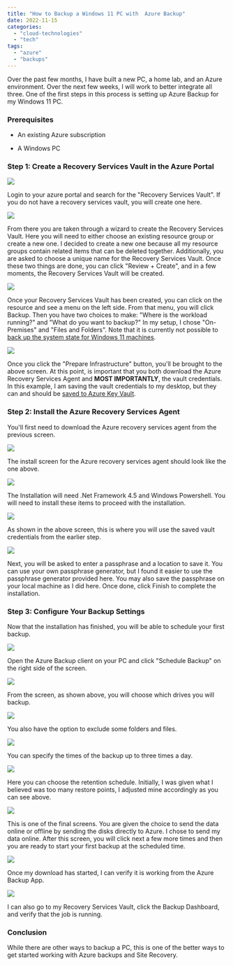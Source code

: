 ```yaml
---
title: "How to Backup a Windows 11 PC with  Azure Backup"
date: 2022-11-15
categories: 
  - "cloud-technologies"
  - "tech"
tags: 
  - "azure"
  - "backups"
---
```


Over the past few months, I have built a new PC, a home lab, and an Azure environment. Over the next few weeks, I will work to better integrate all three. One of the first steps in this process is setting up Azure Backup for my Windows 11 PC.

### Prerequisites

- An existing Azure subscription

- A Windows PC

### Step 1: Create a Recovery Services Vault in the Azure Portal

[![](https://sherifalghali.com/wp-content/uploads/2022/11/CreateVault-1024x542.png)](https://sherifalghali.com/wp-content/uploads/2022/11/CreateVault.png)

Login to your azure portal and search for the "Recovery Services Vault". If you do not have a recovery services vault, you will create one here.

[![](https://sherifalghali.com/wp-content/uploads/2022/11/CreateVault2-1024x546.png)](https://sherifalghali.com/wp-content/uploads/2022/11/CreateVault2.png)

From there you are taken through a wizard to create the Recovery Services Vault. Here you will need to either choose an existing resource group or create a new one. I decided to create a new one because all my resource groups contain related items that can be deleted together. Additionally, you are asked to choose a unique name for the Recovery Services Vault. Once these two things are done, you can click "Review + Create", and in a few moments, the Recovery Services Vault will be created.

[![](https://sherifalghali.com/myblog/wp-content/uploads/2022/11/Image-11-15-22-at-12.30-PM-1024x491.jpeg)](https://sherifalghali.com/wp-content/uploads/2022/11/Image-11-15-22-at-12.30-PM-scaled-1.jpeg)

Once your Recovery Services Vault has been created, you can click on the resource and see a menu on the left side. From that menu, you will click Backup. Then you have two choices to make: "Where is the workload running?" and "What do you want to backup?" In my setup, I chose "On-Premises" and "Files and Folders". Note that it is currently not possible to [back up the system state for Windows 11 machines](https://learn.microsoft.com/en-us/azure/backup/backup-support-matrix-mars-agent).

[![](https://sherifalghali.com/wp-content/uploads/2022/11/CreateVault6A.png)](https://sherifalghali.com/wp-content/uploads/2022/11/CreateVault6A.png)

Once you click the "Prepare Infrastructure" button, you'll be brought to the above screen. At this point, is important that you both download the Azure Recovery Services Agent and **MOST IMPORTANTLY**, the vault credentials. In this example, I am saving the vault credentials to my desktop, but they can and should be [saved to Azure Key Vault](https://sherifalghali.com/2022/11/21/how-to-create-an-azure-key-vault-to-store-secrets/).

### Step 2: Install the Azure Recovery Services Agent

You'll first need to download the Azure recovery services agent from the previous screen.

[![](https://sherifalghali.com/wp-content/uploads/2022/11/CreateVault7A.png)](https://sherifalghali.com/wp-content/uploads/2022/11/CreateVault7A.png)

The install screen for the Azure recovery services agent should look like the one above.

[![](https://sherifalghali.com/wp-content/uploads/2022/11/CreateVault8A.png)](https://sherifalghali.com/wp-content/uploads/2022/11/CreateVault8A.png)

The Installation will need .Net Framework 4.5 and Windows Powershell. You will need to install these items to proceed with the installation.

[![](https://sherifalghali.com/wp-content/uploads/2022/11/CreateVault9-1.png)](https://sherifalghali.com/wp-content/uploads/2022/11/CreateVault9-1.png)

As shown in the above screen, this is where you will use the saved vault credentials from the earlier step.

[![](https://sherifalghali.com/wp-content/uploads/2022/11/CreateVault10.png)](https://sherifalghali.com/wp-content/uploads/2022/11/CreateVault10.png)

Next, you will be asked to enter a passphrase and a location to save it. You can use your own passphrase generator, but I found it easier to use the passphrase generator provided here. You may also save the passphrase on your local machine as I did here. Once done, click Finish to complete the installation.

### Step 3: Configure Your Backup Settings

Now that the installation has finished, you will be able to schedule your first backup.

[![](https://sherifalghali.com/wp-content/uploads/2022/11/CreateVault11-1024x685.png)](https://sherifalghali.com/wp-content/uploads/2022/11/CreateVault11.png)

Open the Azure Backup client on your PC and click "Schedule Backup" on the right side of the screen.

[![](https://sherifalghali.com/wp-content/uploads/2022/11/CreateVault13-1024x624.png)](https://sherifalghali.com/wp-content/uploads/2022/11/CreateVault13.png)

From the screen, as shown above, you will choose which drives you will backup.

[![](https://sherifalghali.com/wp-content/uploads/2022/11/CreateVault14-1024x686.png)](https://sherifalghali.com/wp-content/uploads/2022/11/CreateVault14.png)

You also have the option to exclude some folders and files.

[![](https://sherifalghali.com/wp-content/uploads/2022/11/CreateVault15-1024x651.png)](https://sherifalghali.com/wp-content/uploads/2022/11/CreateVault15.png)

You can specify the times of the backup up to three times a day.

[![](https://sherifalghali.com/wp-content/uploads/2022/11/CreateVault16-1024x658.png)](https://sherifalghali.com/wp-content/uploads/2022/11/CreateVault16.png)

Here you can choose the retention schedule. Initially, I was given what I believed was too many restore points, I adjusted mine accordingly as you can see above.

[![](https://sherifalghali.com/wp-content/uploads/2022/11/CreateVault17-1024x655.png)](https://sherifalghali.com/wp-content/uploads/2022/11/CreateVault17.png)

This is one of the final screens. You are given the choice to send the data online or offline by sending the disks directly to Azure. I chose to send my data online. After this screen, you will click next a few more times and then you are ready to start your first backup at the scheduled time.

[![](https://sherifalghali.com/wp-content/uploads/2022/11/CreateVault18-1024x609.png)](https://sherifalghali.com/wp-content/uploads/2022/11/CreateVault18.png)

Once my download has started, I can verify it is working from the Azure Backup App.

[![](https://sherifalghali.com/wp-content/uploads/2022/11/CreateVault19-1024x490.png)](https://sherifalghali.com/wp-content/uploads/2022/11/CreateVault19.png)

I can also go to my Recovery Services Vault, click the Backup Dashboard, and verify that the job is running.

### Conclusion

While there are other ways to backup a PC, this is one of the better ways to get started working with Azure backups and Site Recovery.
